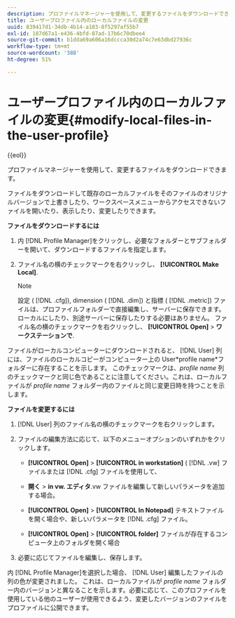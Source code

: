 ```yaml
---
description: プロファイルマネージャーを使用して、変更するファイルをダウンロードできます。
title: ユーザープロファイル内のローカルファイルの変更
uuid: 839417d1-34db-4b14-a103-8f5297af55b7
exl-id: 187d67a1-e436-4bfd-87ad-17b6c70dbee4
source-git-commit: b1dda69a606a16dccca30d2a74c7e63dbd27936c
workflow-type: tm+mt
source-wordcount: '388'
ht-degree: 51%

---
```


# ユーザープロファイル内のローカルファイルの変更{#modify-local-files-in-the-user-profile}

{{eol}}

プロファイルマネージャーを使用して、変更するファイルをダウンロードできます。

ファイルをダウンロードして既存のローカルファイルをそのファイルのオリジナルバージョンで上書きしたり、ワークスペースメニューからアクセスできないファイルを開いたり、表示したり、変更したりできます。

**ファイルをダウンロードするには**

1. 内 [!DNL Profile Manager]をクリックし、必要なフォルダーとサブフォルダーを開いて、ダウンロードするファイルを指定します。
1. ファイル名の横のチェックマークを右クリックし、 **[!UICONTROL Make Local]**.

   >[!NOTE]
   >
   >設定 ( [!DNL .cfg]), dimension ( [!DNL .dim]) と指標 ( [!DNL .metric]) ファイルは、プロファイルフォルダーで直接編集し、サーバーに保存できます。ローカルにしたり、別途サーバーに保存したりする必要はありません。 ファイル名の横のチェックマークを右クリックし、 **[!UICONTROL Open]** > **ワークステーションで**.

ファイルがローカルコンピューターにダウンロードされると、 [!DNL User] 列には、ファイルのローカルコピーがコンピューター上の User\*profile name*フォルダーに存在することを示します。 このチェックマークは、*profile name* 列のチェックマークと同じ色であることに注意してください。これは、ローカルファイルが *profile name* フォルダー内のファイルと同じ変更日時を持つことを示します。

**ファイルを変更するには**

1. [!DNL User] 列のファイル名の横のチェックマークを右クリックします。
1. ファイルの編集方法に応じて、以下のメニューオプションのいずれかをクリックします。

   * **[!UICONTROL Open]** > **[!UICONTROL in workstation]** ( [!DNL .vw] ファイルまたは [!DNL .cfg] ファイルを使用して、

   * **開く** > **in vw. エディタ**.vw ファイルを編集して新しいパラメータを追加する場合。

   * **[!UICONTROL Open]** > **[!UICONTROL In Notepad]** テキストファイルを開く場合や、新しいパラメータを [!DNL .cfg] ファイル。

   * **[!UICONTROL Open]** > **[!UICONTROL folder]** ファイルが存在するコンピュータ上のフォルダを開く場合

1. 必要に応じてファイルを編集し、保存します。

内 [!DNL Profile Manager]を選択した場合、 [!DNL User] 編集したファイルの列の色が変更されました。 これは、ローカルファイルが *profile name* フォルダー内のバージョンと異なることを示します。必要に応じて、このプロファイルを使用している他のユーザーが使用できるよう、変更したバージョンのファイルをプロファイルに公開できます。
